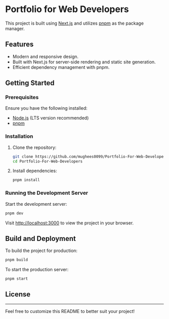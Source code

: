 # Portfolio for Web Developers

This project is built using [Next.js](https://nextjs.org/) and utilizes [pnpm](https://pnpm.io/) as the package manager.

## Features

- Modern and responsive design.
- Built with Next.js for server-side rendering and static site generation.
- Efficient dependency management with pnpm.

## Getting Started

### Prerequisites

Ensure you have the following installed:

- [Node.js](https://nodejs.org/) (LTS version recommended)
- [pnpm](https://pnpm.io/installation)

### Installation

1. Clone the repository:

   ```bash
   git clone https://github.com/mughees0099/Portfolio-For-Web-Developers.git
   cd Portfolio-For-Web-Developers
   ```

2. Install dependencies:
   ```bash
   pnpm install
   ```

### Running the Development Server

Start the development server:

```bash
pnpm dev
```

Visit [http://localhost:3000](http://localhost:3000) to view the project in your browser.

## Build and Deployment

To build the project for production:

```bash
pnpm build
```

To start the production server:

```bash
pnpm start
```

## License

---

Feel free to customize this README to better suit your project!

